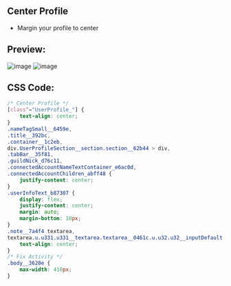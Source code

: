 ## Center Profile
- Margin your profile to center


## Preview:
![image](https://github.com/sang765/Discord-CSS-Snippets/assets/80249864/c42f72ed-b98c-46d5-9a8b-fdf699983d57)
![image](https://github.com/sang765/Discord-CSS-Snippets/assets/80249864/562fb6d7-2715-4551-a967-2cad935d5c5f)



## CSS Code:
```css
/* Center Profile */
[class^="UserProfile_"] {
    text-align: center;
}
.nameTagSmall__6459e,
.title__392bc,
.container__1c2eb,
div.UserProfileSection__section.section__62b44 > div,
.tabBar__35f81,
.guildNick_d76c11,
.connectedAccountNameTextContainer_e6ac0d,
.connectedAccountChildren_abff48 {
    justify-content: center;
}
.userInfoText_b87307 {
    display: flex;
    justify-content: center;
    margin: auto;
    margin-bottom: 10px;
}
.note__7a4f4 textarea,
textarea.u.u331.u331__textarea.textarea__0461c.u.u32.u32__inputDefault.inputDefault__22335.u.u32.u32__input.input_f27786.Scrollbar__scrollbarGhostHairline.scrollbarGhostHairline__00100.Scrollbar__scrollbar.scrollbar_b61b2b {
    text-align: center;
}
/* Fix Activity */
.body__3620e {
    max-width: 410px;
}
```